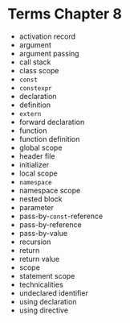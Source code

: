 # Terms Chapter 8

- activation record
- argument
- argument passing
- call stack
- class scope
- `const`
- `constexpr`
- declaration
- definition
- `extern`
- forward declaration
- function
- function definition
- global scope
- header file
- initializer
- local scope
- `namespace`
- namespace scope
- nested block
- parameter
- pass-by-`const`-reference
- pass-by-reference
- pass-by-value
- recursion
- return
- return value
- scope
- statement scope
- technicalities
- undeclared identifier
- using declaration
- using directive
